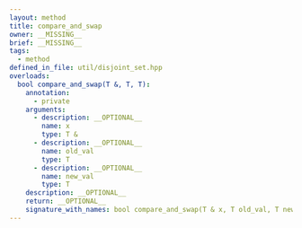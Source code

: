 ```yaml
---
layout: method
title: compare_and_swap
owner: __MISSING__
brief: __MISSING__
tags:
  - method
defined_in_file: util/disjoint_set.hpp
overloads:
  bool compare_and_swap(T &, T, T):
    annotation:
      - private
    arguments:
      - description: __OPTIONAL__
        name: x
        type: T &
      - description: __OPTIONAL__
        name: old_val
        type: T
      - description: __OPTIONAL__
        name: new_val
        type: T
    description: __OPTIONAL__
    return: __OPTIONAL__
    signature_with_names: bool compare_and_swap(T & x, T old_val, T new_val)
---
```

